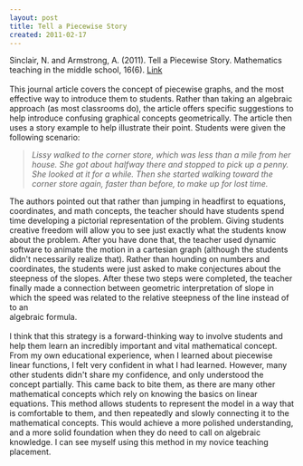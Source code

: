 ```yaml
---
layout: post
title: Tell a Piecewise Story
created: 2011-02-17
---
```

<div>
	Sinclair, N. and Armstrong, A. (2011). Tell a Piecewise Story. Mathematics teaching in the middle school, 16(6). <a href="http://nctm.org/eresources/view_media.asp?article_id=9587">Link</a></div>
<div>
	&nbsp;</div>
<div>
	This journal article covers the concept of piecewise graphs, and the most effective way to introduce them to students. Rather than taking an algebraic approach (as most classrooms do), the article offers specific suggestions to help introduce confusing graphical concepts geometrically. The article then uses a story example to help illustrate their point. Students were given the following scenario:</div>
<div>
	<blockquote style="font-style: italic; ">
		Lissy walked to the corner store, which was less than a mile from her house. She got about halfway there and stopped to pick up a penny. She looked at it for a while. Then she started walking toward the corner store again, faster than before, to make up for lost time.</blockquote>
	The authors pointed out that rather than jumping in headfirst to equations, coordinates, and math concepts, the teacher should have students spend time developing a pictorial representation of the problem. Giving students creative freedom will allow you to see just exactly what the students know about the problem. After you have done that, the teacher used dynamic software to animate the motion in a cartesian graph (although the students didn&#39;t necessarily realize that). Rather than hounding on numbers and coordinates, the students were just asked to make conjectures about the steepness of the slopes. After these two steps were completed, the teacher finally made a connection between geometric interpretation of slope in which the speed was related to the relative steepness of the line instead of to an</div>
<div>
	algebraic formula.</div>
<div>
	<br />
	I think that this strategy is a forward-thinking way to involve students and help them learn an incredibly important and vital mathematical concept. From my own educational experience, when I learned about piecewise linear functions, I felt very confident in what I had learned. However, many other students didn&#39;t share my confidence, and only understood the concept partially. This came back to bite them, as there are many other mathematical concepts which rely on knowing the basics on linear equations. This method allows students to represent the model in a way that is comfortable to them, and then repeatedly and slowly connecting it to the mathematical concepts. This would achieve a more polished understanding, and a more solid foundation when they do need to call on algebraic knowledge. I can see myself using this method in my novice teaching placement.</div>
